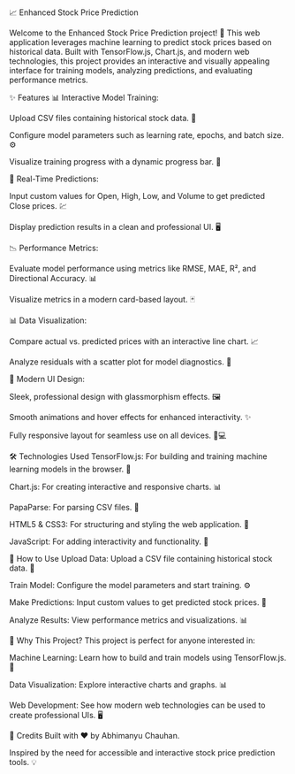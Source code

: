 📈 Enhanced Stock Price Prediction

Welcome to the Enhanced Stock Price Prediction project! 🚀 This web application leverages machine learning to predict stock prices based on historical data. Built with TensorFlow.js, Chart.js, and modern web technologies, this project provides an interactive and visually appealing interface for training models, analyzing predictions, and evaluating performance metrics.

✨ Features
📊 Interactive Model Training:

Upload CSV files containing historical stock data. 📂

Configure model parameters such as learning rate, epochs, and batch size. ⚙️

Visualize training progress with a dynamic progress bar. 📏

🔮 Real-Time Predictions:

Input custom values for Open, High, Low, and Volume to get predicted Close prices. 💹

Display prediction results in a clean and professional UI. 🖥️

📉 Performance Metrics:

Evaluate model performance using metrics like RMSE, MAE, R², and Directional Accuracy. 📊

Visualize metrics in a modern card-based layout. 🃏

📊 Data Visualization:

Compare actual vs. predicted prices with an interactive line chart. 📈

Analyze residuals with a scatter plot for model diagnostics. 🎯

🎨 Modern UI Design:

Sleek, professional design with glassmorphism effects. 🖼️

Smooth animations and hover effects for enhanced interactivity. ✨

Fully responsive layout for seamless use on all devices. 📱💻

🛠️ Technologies Used
TensorFlow.js: For building and training machine learning models in the browser. 🤖

Chart.js: For creating interactive and responsive charts. 📊

PapaParse: For parsing CSV files. 📄

HTML5 & CSS3: For structuring and styling the web application. 🎨

JavaScript: For adding interactivity and functionality. 🧩

🚀 How to Use
Upload Data: Upload a CSV file containing historical stock data. 📂

Train Model: Configure the model parameters and start training. ⚙️

Make Predictions: Input custom values to get predicted stock prices. 🔮

Analyze Results: View performance metrics and visualizations. 📊

🌟 Why This Project?
This project is perfect for anyone interested in:

Machine Learning: Learn how to build and train models using TensorFlow.js. 🤖

Data Visualization: Explore interactive charts and graphs. 📊

Web Development: See how modern web technologies can be used to create professional UIs. 🖥️

🙏 Credits
Built with ❤️ by Abhimanyu Chauhan.

Inspired by the need for accessible and interactive stock price prediction tools. 💡
